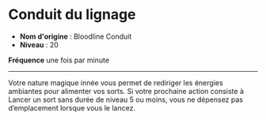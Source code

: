# Conduit du lignage

 * **Nom d'origine** : Bloodline Conduit
 * **Niveau** : 20


<p><strong>Fréquence</strong> une fois par minute</p>
<hr>
<p>Votre nature magique innée vous permet de rediriger les énergies ambiantes pour alimenter vos sorts. Si votre prochaine action consiste à Lancer un sort sans durée de niveau 5 ou moins, vous ne dépensez pas d’emplacement lorsque vous le lancez.</p>